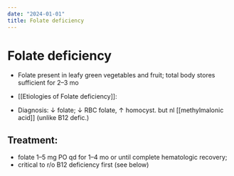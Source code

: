 ```yaml
---
date: "2024-01-01"
title: Folate deficiency
---
```


# Folate deficiency


* Folate present in leafy green vegetables and fruit; total body stores sufficient for 2–3 mo

* [[Etiologies of Folate deficiency]]:

* Diagnosis: ↓ folate; ↓ RBC folate, ↑ homocyst. but nl [[methylmalonic acid]] (unlike B12 defic.)

## Treatment:
* folate 1–5 mg PO qd for 1–4 mo or until complete hematologic recovery;
* critical to r/o B12 deficiency first (see below)



